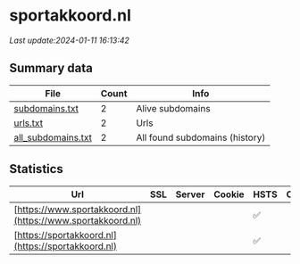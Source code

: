 # sportakkoord.nl
*Last update:2024-01-11 16:13:42*
## Summary data
| File       | Count | Info |
|------------|-------|------|
|[subdomains.txt](/data/sportakkoord/subdomains.txt)|2|Alive subdomains|
|[urls.txt](/data/sportakkoord/urls.txt)|2|Urls|
|[all_subdomains.txt](/data/sportakkoord/all_subdomains.txt)|2|All found subdomains (history)|
## Statistics
| Url | SSL | Server | Cookie | HSTS | CSP | XFO | XXP | RP | Tech |
|------------|-------|------|------|------|------|------|------|------|------|
|[https://www.sportakkoord.nl](https://www.sportakkoord.nl)| | | |:white_check_mark: | | |:white_check_mark: | |:white_check_mark: | |:white_check_mark: | |Google Tag Manager H...| |
|[https://sportakkoord.nl](https://sportakkoord.nl)| | | |:white_check_mark: | | |:white_check_mark: | |:white_check_mark: | |:white_check_mark: | |HSTS Varnish:6.2| |